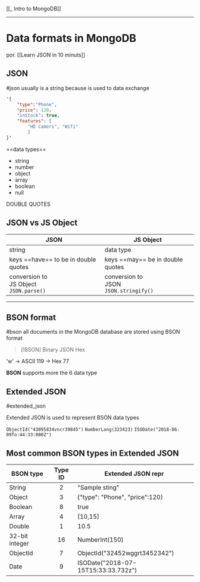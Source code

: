 [[_ Intro to MongoDB]]

---

# Data  formats in MongoDB
por. [[Learn JSON in 10 minuts]]

## JSON
#json 
usually is a string because is used to data exchange
```json
'{
	"type":"Phone",
	"price": 120.
	"inStock": true,
	"features": [
		"HD Camers", "Wifi"
		]
}'
```

==data types==
- string
- number
- object
- array
- boolean
- null

DOUBLE QUOTES

## JSON vs JS Object

JSON | JS Object
---| ---
string | data type
keys ==have== to be in double quotes | keys ==may== be in double quotes
conversion to <br> JS Object <br>`JSON.parse()` | conversion to<br> JSON <br> `JSON.stringify()`


----
## BSON format
#bson
all documents in the MongoDB database are stored using BSON format

>[!BSON]
>Binary JSON
>Hex

'w' -> ASCII $119$ -> Hex $77$

**BSON** supports more the 6 data type


## Extended JSON
#extended_json

Extended JSON is used to represent BSON data types

`ObjectId("43095834vncr39845")`
`NumberLong(323423)`
`ISODate("2018-06-09To:44:33:000Z")`

## Most common BSON types in Extended JSON
BSON type | Type ID | Extended JSON repr
---| :---: | --- 
String | 2 | "Sample sting"
Object | 3 | {"type": "Phone", "price":120}
Boolean| 8 | true
Array | 4 | [10,15]
Double | 1 | 10.5
32-bit integer | 16 | NumberInt(150)
ObjectId | 7 | ObjectId("32452wggrt3452342")
Date | 9 | ISODate("2018-07-15T15:33:33.732z")













